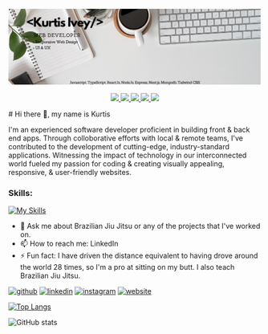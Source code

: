 ![I am a Full Stack Web Developer](https://github.com/KurtisIvey/KurtisIvey/blob/main/banner.png)
<p align="center">
  <a href="https://kurtisivey.github.io/portfolio.v2/" target="_blank">
    <img src="https://img.shields.io/static/v1?label=|&message=WEBSITE&color=23555f&style=plastic&logo=react&logo-color=white"/>
  </a>
  <a href="https://www.linkedin.com/in/kurtisivey/" target="_blank">
    <img src="https://img.shields.io/static/v1?label=|&message=LINKED-IN&color=cdf998&style=plastic&logo=linkedin&logo-color=white"/>
  </a>

  <a href="https://twitter.com/IveyCodingBjj" target="_blank">
    <img src="https://img.shields.io/static/v1?label=|&message=TWITTER&color=23555f&style=plastic&logo=twitter&logo-color=white"/>
  </a>
  <a href="https://www.codewars.com/users/KurtisIvey" target="_blank">
      <img src="https://img.shields.io/static/v1?label=|&message=CODEWARS&color=23555f&style=plastic&logo=codewars&logo-color=white"/>
  </a>
  <a href="https://leetcode.com/KurtisIvey/" target="_blank">
      <img src="https://img.shields.io/static/v1?label=|&message=LEETCODE&color=cdf998&style=plastic&logo=leetcode&logo-color=white"/>
  </a>
</p>
# Hi there 👋, my name is Kurtis

I'm an experienced software developer proficient in building front & back end apps. Through colloborative efforts with local & remote teams, I've contributed to the development of cutting-edge, industry-standard applications. Witnessing the impact of technology in our interconnected world fueled my passion for coding & creating visually appealing, responsive, & user-friendly websites.

### Skills:
[![My Skills](https://skills.thijs.gg/icons?i=js,ts,html,css,react,nextjs,nodejs,express,tailwind)](https://skills.thijs.gg)



- 💬 Ask me about Brazilian Jiu Jitsu or any of the projects that I've worked on. 
- 📫 How to reach me: LinkedIn 
- ⚡ Fun fact: I have driven the distance equivalent to having drove around the world 28 times, so I'm a pro at sitting on my butt. I also teach Brazilian Jiu Jitsu. 


[<img src='https://cdn.jsdelivr.net/npm/simple-icons@3.0.1/icons/github.svg' alt='github' height='40'>](https://github.com/KurtisIvey)  [<img src='https://cdn.jsdelivr.net/npm/simple-icons@3.0.1/icons/linkedin.svg' alt='linkedin' height='40'>](https://www.linkedin.com/in/https://www.linkedin.com/in/kurtisivey//)  [<img src='https://cdn.jsdelivr.net/npm/simple-icons@3.0.1/icons/instagram.svg' alt='instagram' height='40'>](https://www.instagram.com/iv.coding.bjj/)  [<img src='https://cdn.jsdelivr.net/npm/simple-icons@3.0.1/icons/icloud.svg' alt='website' height='40'>](https://kurtisivey.github.io/portfolio.v2/)  

[![Top Langs](https://github-readme-stats.vercel.app/api/top-langs/?username=KurtisIvey)](https://github.com/anuraghazra/github-readme-stats)

![GitHub stats](https://github-readme-stats.vercel.app/api?username=KurtisIvey&show_icons=true)  


